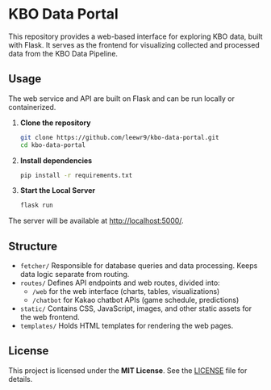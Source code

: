 # KBO Data Portal

This repository provides a web-based interface for exploring KBO data, built with Flask. It serves as the frontend for visualizing collected and processed data from the KBO Data Pipeline.

## Usage
The web service and API are built on Flask and can be run locally or containerized.
1. **Clone the repository**
    ```bash
    git clone https://github.com/leewr9/kbo-data-portal.git
    cd kbo-data-portal

2. **Install dependencies**
    ```bash
    pip install -r requirements.txt
    ```

3. **Start the Local Server**
    ```bash
    flask run
    ```

The server will be available at [http://localhost:5000/](http://localhost:5000/).

## Structure
- `fetcher/`
Responsible for database queries and data processing. Keeps data logic separate from routing.
- `routes/`
Defines API endpoints and web routes, divided into:
    - `/web` for the web interface (charts, tables, visualizations)
    - `/chatbot` for Kakao chatbot APIs (game schedule, predictions)
- `static/`
Contains CSS, JavaScript, images, and other static assets for the web frontend.
- `templates/`
Holds HTML templates for rendering the web pages.

## License
This project is licensed under the **MIT License**. See the [LICENSE](LICENSE) file for details.

